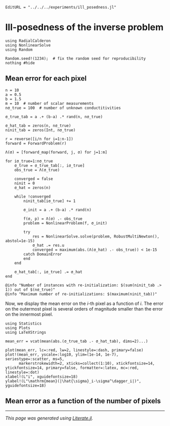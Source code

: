 ```@meta
EditURL = "../../../experiments/ill_posedness.jl"
```

# Ill-posedness of the inverse problem

````@example ill_posedness
using RadialCalderon
using NonlinearSolve
using Random

Random.seed!(1234);  # fix the random seed for reproducibility
nothing #hide
````

## Mean error for each pixel

````@example ill_posedness
n = 10
a = 0.5
b = 1.5
m = 10  # number of scalar measurements
nσ_true = 100  # number of unknown conductitivities

σ_true_tab = a .+ (b-a) .* rand(n, nσ_true)

σ_hat_tab = zeros(n, nσ_true)
ninit_tab = zeros(Int, nσ_true)

r = reverse([i/n for i=1:n-1])
forward = ForwardProblem(r)

Λ(σ) = [forward_map(forward, j, σ) for j=1:m]

for iσ_true=1:nσ_true
    σ_true = σ_true_tab[:, iσ_true]
    obs_true = Λ(σ_true)

    converged = false
    ninit = 0
    σ_hat = zeros(n)

    while !converged
        ninit_tab[iσ_true] += 1

        σ_init = a .+ (b-a) .* rand(n)

        f(σ, p) = Λ(σ) .- obs_true
        problem = NonlinearProblem(f, σ_init)

        try
            res = NonlinearSolve.solve(problem, RobustMultiNewton(), abstol=1e-15)
            σ_hat .= res.u
            converged = maximum(abs.(Λ(σ_hat) .- obs_true)) < 1e-15
        catch DomainError
        end
    end

    σ_hat_tab[:, iσ_true] .= σ_hat
end

@info "Number of instances with re-initialization: $(sum(ninit_tab .> 1)) out of $(nσ_true)"
@info "Maximum number of re-initializations: $(maximum(ninit_tab))"
````

Now, we display the mean error on the $i$-th pixel as a function of $i$. The error on the outermost pixel is several orders of magnitude smaller than the error on the innermost pixel.

````@example ill_posedness
using Statistics
using Plots
using LaTeXStrings

mean_err = vcat(mean(abs.(σ_true_tab .- σ_hat_tab), dims=2)...)

plot(mean_err, lc=:red, lw=2, linestyle=:dash, primary=false)
plot!(mean_err, yscale=:log10, ylim=(1e-14, 1e-7), seriestype=:scatter, ms=5,
      markerstrokewidth=2, xticks=collect(1:10), xtickfontsize=14, ytickfontsize=14, primary=false, formatter=:latex, mc=:red, linestyle=:dot)
xlabel!(L"i", xguidefontsize=18)
ylabel!(L"\mathrm{mean}(|\hat{\sigma}_i-\sigma^\dagger_i|)", yguidefontsize=18)
````

## Mean error as a function of the number of pixels

---

*This page was generated using [Literate.jl](https://github.com/fredrikekre/Literate.jl).*

